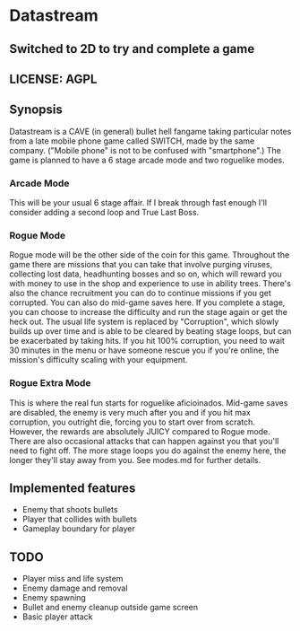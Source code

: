 # Datastream
 Switched to 2D to try and complete a game
-----
LICENSE: AGPL
-----
## Synopsis

Datastream is a CAVE (in general) bullet hell fangame taking particular notes from a late mobile phone game called SWITCH, made by the same company. ("Mobile phone" is not to be confused with "smartphone".)
The game is planned to have a 6 stage arcade mode and two roguelike modes.

### Arcade Mode
This will be your usual 6 stage affair. If I break through fast enough I'll consider adding a second loop and True Last Boss.
### Rogue Mode
Rogue mode will be the other side of the coin for this game. Throughout the game there are missions that you can take that involve purging viruses, collecting lost data, headhunting bosses and so on, which will reward you with money to use in the shop and experience to use in ability trees. There's also the chance recruitment you can do to continue missions if you get corrupted. You can also do mid-game saves here. If you complete a stage, you can choose to increase the difficulty and run the stage again or get the heck out.
The usual life system is replaced by "Corruption", which slowly builds up over time and is able to be cleared by beating stage loops, but can be exacerbated by taking hits. If you hit 100% corruption, you need to wait 30 minutes in the menu or have someone rescue you if you're online, the mission's difficulty scaling with your equipment.
### Rogue Extra Mode
This is where the real fun starts for roguelike aficioinados. Mid-game saves are disabled, the enemy is very much after you and if you hit max corruption, you outright die, forcing you to start over from scratch. However, the rewards are absolutely JUICY compared to Rogue mode. There are also occasional attacks that can happen against you that you'll need to fight off. The more stage loops you do against the enemy here, the longer they'll stay away from you.
See modes.md for further details.

## Implemented features
* Enemy that shoots bullets
* Player that collides with bullets
* Gameplay boundary for player

## TODO
* Player miss and life system
* Enemy damage and removal
* Enemy spawning
* Bullet and enemy cleanup outside game screen
* Basic player attack
